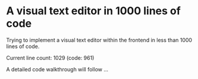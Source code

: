 # A visual text editor in 1000 lines of code

Trying to implement a visual text editor within the frontend in less than 1000 lines of code.

Current line count: 1029 (code: 961)

A detailed code walkthrough will follow ...
